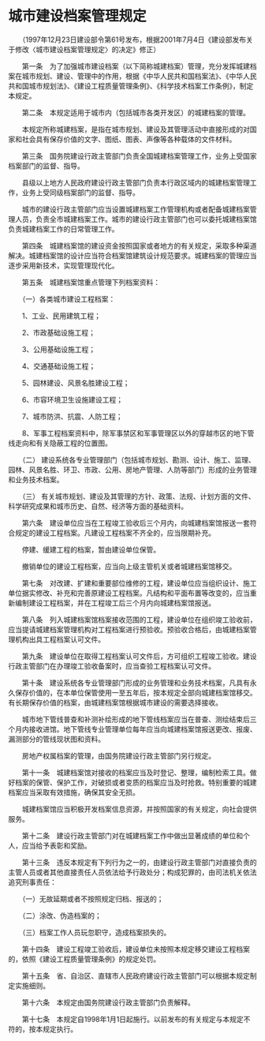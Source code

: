 # 城市建设档案管理规定

　　（1997年12月23日建设部令第61号发布，根据2001年7月4日《建设部发布关于修改〈城市建设档案管理规定〉的决定》修正）

 

　　第一条　为了加强城市建设档案（以下简称城建档案）管理，充分发挥城建档案在城市规划、建设、管理中的作用，根据《中华人民共和国档案法》、《中华人民共和国城市规划法》、《建设工程质量管理条例》、《科学技术档案工作条例》，制定本规定。

　　第二条　本规定适用于城市内（包括城市各类开发区）的城建档案的管理。

　　本规定所称城建档案，是指在城市规划、建设及其管理活动中直接形成的对国家和社会具有保存价值的文字、图纸、图表、声像等各种载体的文件材料。

　　第三条　国务院建设行政主管部门负责全国城建档案管理工作，业务上受国家档案部门的监督、指导。

　　县级以上地方人民政府建设行政主管部门负责本行政区域内的城建档案管理工作，业务上受同级档案部门的监督、指导。

　　城市的建设行政主管部门应当设置城建档案工作管理机构或者配备城建档案管理人员，负责全市城建档案工作。城市的建设行政主管部门也可以委托城建档案馆负责城建档案工作的日常管理工作。

　　第四条　城建档案馆的建设资金按照国家或者地方的有关规定，采取多种渠道解决。城建档案馆的设计应当符合档案馆建筑设计规范要求。城建档案的管理应当逐步采用新技术，实现管理现代化。

　　第五条　城建档案馆重点管理下列档案资料：

　　（一）各类城市建设工程档案：

　　1、工业、民用建筑工程；

　　2、市政基础设施工程；

　　3、公用基础设施工程；

　　4、交通基础设施工程；

　　5、园林建设、风景名胜建设工程；

　　6、市容环境卫生设施建设工程；

　　7、城市防洪、抗震、人防工程；

　　8、军事工程档案资料中，除军事禁区和军事管理区以外的穿越市区的地下管线走向和有关隐蔽工程的位置图。

　　（二） 建设系统各专业管理部门（包括城市规划、勘测、设计、施工、监理、园林、风景名胜、环卫、市政、公用、房地产管理、人防等部门）形成的业务管理和业务技术档案。

　　（三） 有关城市规划、建设及其管理的方针、政策、法规、计划方面的文件、科学研究成果和城市历史、自然、经济等方面的基础资料。

　　第六条　建设单位应当在工程竣工验收后三个月内，向城建档案馆报送一套符合规定的建设工程档案。凡建设工程档案不齐全的，应当限期补充。

　　停建、缓建工程的档案，暂由建设单位保管。

　　撤销单位的建设工程档案，应当向上级主管机关或者城建档案馆移交。

　　第七条　对改建、扩建和重要部位维修的工程，建设单位应当组织设计、施工单位据实修改、补充和完善原建设工程档案。凡结构和平面布置等改变的，应当重新编制建设工程档案，并在工程竣工后三个月内向城建档案馆报送。

　　第八条　列入城建档案馆档案接收范围的工程，建设单位在组织竣工验收前，应当提请城建档案管理机构对工程档案进行预验收。预验收合格后，由城建档案管理机构出具工程档案认可文件。

　　第九条　建设单位在取得工程档案认可文件后，方可组织工程竣工验收。建设行政主管部门在办理竣工验收备案时，应当查验工程档案认可文件。

　　第十条　建设系统各专业管理部门形成的业务管理和业务技术档案，凡具有永久保存价值的，在本单位保管使用一至五年后，按本规定全部向城建档案馆移交。有长期保存价值的档案，由城建档案馆根据城市建设的需要选择接收。

　　城市地下管线普查和补测补绘形成的地下管线档案应当在普查、测绘结束后三个月内接收进馆。地下管线专业管理单位每年应当向城建档案馆报送更改、报废、漏测部分的管线现状图和资料。

　　房地产权属档案的管理，由国务院建设行政主管部门另行规定。

　　第十一条　城建档案馆对接收的档案应当及时登记、整理，编制检索工具。做好档案的保管、保护工作，对破损或者变质的档案应当及时抢救。特别重要的城建档案应当采取有效措施，确保其安全无损。

　　城建档案馆应当积极开发档案信息资源，并按照国家的有关规定，向社会提供服务。

　　第十二条　建设行政主管部门对在城建档案工作中做出显著成绩的单位和个人，应当给予表彰和奖励。

　　第十三条　违反本规定有下列行为之一的，由建设行政主管部门对直接负责的主管人员或者其他直接责任人员依法给予行政处分；构成犯罪的，由司法机关依法追究刑事责任：

　　（一）无故延期或者不按照规定归档、报送的；

　　（二）涂改、伪造档案的；

　　（三）档案工作人员玩忽职守，造成档案损失的。

　　第十四条　建设工程竣工验收后，建设单位未按照本规定移交建设工程档案的，依照《建设工程质量管理条例》的规定处罚。

　　第十五条　省、自治区、直辖市人民政府建设行政主管部门可以根据本规定制定实施细则。

　　第十六条　本规定由国务院建设行政主管部门负责解释。

　　第十七条　本规定自1998年1月1日起施行。以前发布的有关规定与本规定不符的，按本规定执行。